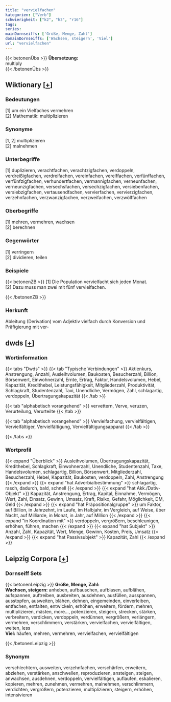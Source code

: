 ```yaml
---
title: "vervielfachen"
kategorien: ["Verb"]
schwierigkeit: ["k2", "h3", "r16"]
tags:
series:
mainDornseiffs: ['Größe, Menge, Zahl']
domainDornseiffs: ['Wachsen, steigern', 'Viel']
url: "vervielfachen"
---
```


{{< betonenÜbs >}}
**Übersetzung:**  
multiply  
{{< /betonenÜbs >}}

## Wiktionary [[+](https://de.wiktionary.org/wiki/vervielfachen)]

### Bedeutungen
[1] um ein Vielfaches vermehren  
[2] Mathematik: multiplizieren  

### Synonyme
[1, 2] multiplizieren  
[2] malnehmen  

### Unterbegriffe
[1] duplizieren, verachtfachen, verachtzigfachen, verdoppeln, verdreißigfachen, verdreifachen, vereinfachen, verelffachen, verfünffachen, verfünfzigfachen, verhundertfachen, vermannigfachen, verneunfachen, verneunzigfachen, versechsfachen, versechzigfachen, versiebenfachen, versiebzigfachen, vertausendfachen, vervierfachen, vervierzigfachen, verzehnfachen, verzwanzigfachen, verzweifachen, verzwölffachen  

### Oberbegriffe
[1] mehren, vermehren, wachsen  
[2] berechnen  

### Gegenwörter
[1] verringern  
[2] dividieren, teilen  

### Beispiele
{{< betonenZB >}}
[1] Die Population vervielfacht sich jeden Monat.  
[2] Dazu muss man zwei mit fünf vervielfachen.  

{{< /betonenZB >}}
### Herkunft
Ableitung (Derivation) vom Adjektiv vielfach durch Konversion und Präfigierung mit ver-  



## dwds [[+](https://www.dwds.de/wb/vervielfachen)]

### Wortinformation
{{< tabs "Dwds" >}}
{{< tab "Typische Verbindungen" >}}
Aktienkurs, Anstrengung, Anzahl, Ausleihvolumen, Baukosten, Besucherzahl, Billion, Börsenwert, Einwohnerzahl, Ernte, Ertrag, Faktor, Handelsvolumen, Hebel, Kapazität, Kredithebel, Leistungsfähigkeit, Mitgliederzahl, Produktivität, Schlagkraft, Studentenzahl, Taxi, Unendliche, Vermögen, Zahl, schlagartig, verdoppeln, Übertragungskapazität
{{< /tab >}}

{{< tab "alphabetisch vorangehend" >}}
vervettern, Verve, veruzen, Verurteilung, Verurteilte
{{< /tab >}}

{{< tab "alphabetisch vorangehend" >}}
Vervielfachung, vervielfältigen, Vervielfältiger, Vervielfältigung, Vervielfältigungsapparat
{{< /tab >}}

{{< /tabs >}}

### Wortprofil
{{< expand "Überblick" >}} Ausleihvolumen, Übertragungskapazität, Kredithebel, Schlagkraft, Einwohnerzahl, Unendliche, Studentenzahl, Taxe, Handelsvolumen, schlagartig, Billion, Börsenwert, Mitgliederzahl, Besucherzahl, Hebel, Kapazität, Baukosten, verdoppeln, Zahl, Anstrengung {{< /expand >}}
{{< expand "hat Adverbialbestimmung" >}} schlagartig, rasch, dadurch, bald, schnell {{< /expand >}}
{{< expand "hat Akk./Dativ-Objekt" >}} Kapazität, Anstrengung, Ertrag, Kapital, Einnahme, Vermögen, Wert, Zahl, Einsatz, Gewinn, Umsatz, Kraft, Risiko, Gefahr, Möglichkeit, DM, Geld {{< /expand >}}
{{< expand "hat Präpositionalgruppe" >}} um Faktor, auf Billion, in Jahrzehnt, im Laufe, im Halbjahr, im Vergleich, auf Weise, über Nacht, auf Milliarde, in Monat, in Jahr, auf Million {{< /expand >}}
{{< expand "in Koordination mit" >}} verdoppeln, vergrößern, beschleunigen, erhöhen, führen, machen {{< /expand >}}
{{< expand "hat Subjekt" >}} Anzahl, Zahl, Kapazität, Wert, Menge, Gewinn, Kosten, Preis, Umsatz {{< /expand >}}
{{< expand "hat Passivsubjekt" >}} Kapazität, Zahl {{< /expand >}}

## Leipzig Corpora [[+](https://corpora.uni-leipzig.de/en/res?word=vervielfachen&corpusId=deu_newscrawl-public_2018)]

### Dornseiff Sets
{{< betonenLeipzig >}}
**Größe, Menge, Zahl:**  
**Wachsen, steigern:** anheben, aufbauschen, aufblasen, aufblähen, aufspannen, auftreiben, ausbreiten, ausdehnen, ausfüllen, ausspannen, ausstopfen, ausweiten, blähen, dehnen, eingemeinden, einverleiben, entfachen, entfalten, entwickeln, erhöhen, erweitern, fördern, mehren, multiplizieren, mästen, more..., potenzieren, steigern, strecken, stärken, verbreitern, verdicken, verdoppeln, verdünnen, vergrößern, verlängern, vermehren, verschlimmern, verstärken, vervielfachen, vervielfältigen, weiten, less  
**Viel:** häufen, mehren, vermehren, vervielfachen, vervielfältigen  

{{< /betonenLeipzig >}}

### Synonym
verschlechtern, ausweiten, verzehnfachen, verschärfen, erweitern, abziehen, verstärken, anschwellen, reproduzieren, ansteigen, steigen, anwachsen, ausdehnen, verdoppeln, vervielfältigen, auflaufen, eskalieren, kopieren, mehren, zunehmen, vermehren, malnehmen, verschlimmern, verdichten, vergrößern, potenzieren, multiplizieren, steigern, erhöhen, intensivieren

